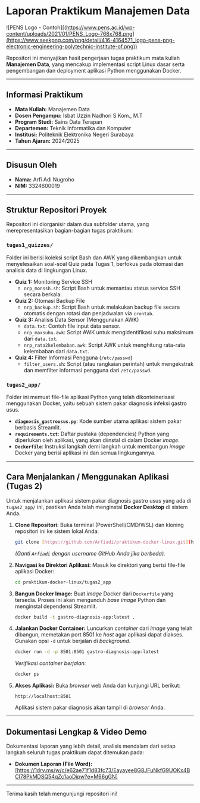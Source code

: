 # Laporan Praktikum Manajemen Data

![PENS Logo - Contoh][(https://www.pens.ac.id/wp-content/uploads/2021/01/PENS_Logo-768x768.png](https://www.seekpng.com/png/detail/416-4164571_logo-pens-png-electronic-engineering-polytechnic-institute-of.png)) 


Repositori ini menyajikan hasil pengerjaan tugas praktikum mata kuliah **Manajemen Data**, yang mencakup implementasi script Linux dasar serta pengembangan dan deployment aplikasi Python menggunakan Docker.

---

## **Informasi Praktikum**

* **Mata Kuliah:** Manajemen Data
* **Dosen Pengampu:** Isbat Uzzin Nadhori S.Kom., M.T
* **Program Studi:** Sains Data Terapan
* **Departemen:** Teknik Informatika dan Komputer
* **Institusi:** Politeknik Elektronika Negeri Surabaya
* **Tahun Ajaran:** 2024/2025

---

## **Disusun Oleh**

* **Nama:** Arfi Adi Nugroho
* **NIM:** 3324600019

---

## **Struktur Repositori Proyek**

Repositori ini diorganisir dalam dua subfolder utama, yang merepresentasikan bagian-bagian tugas praktikum:

### **`tugas1_quizzes/`**

Folder ini berisi koleksi script Bash dan AWK yang dikembangkan untuk menyelesaikan soal-soal Quiz pada Tugas 1, berfokus pada otomasi dan analisis data di lingkungan Linux.

* **Quiz 1:** Monitoring Service SSH
    * `nrp_monssh.sh`: Script Bash untuk memantau status service SSH secara berkala.
* **Quiz 2:** Otomasi Backup File
    * `nrp_backup.sh`: Script Bash untuk melakukan backup file secara otomatis dengan rotasi dan penjadwalan via `crontab`.
* **Quiz 3:** Analisis Data Sensor (Menggunakan AWK)
    * `data.txt`: Contoh file input data sensor.
    * `nrp_maxsuhu.awk`: Script AWK untuk mengidentifikasi suhu maksimum dari `data.txt`.
    * `nrp_rata2kelembaban.awk`: Script AWK untuk menghitung rata-rata kelembaban dari `data.txt`.
* **Quiz 4:** Filter Informasi Pengguna (`/etc/passwd`)
    * `filter_users.sh`: Script (atau rangkaian perintah) untuk mengekstrak dan memfilter informasi pengguna dari `/etc/passwd`.

### **`tugas2_app/`**

Folder ini memuat file-file aplikasi Python yang telah dikonteinerisasi menggunakan Docker, yaitu sebuah sistem pakar diagnosis infeksi gastro usus.

* **`diagnosis_gastrousus.py`**: Kode sumber utama aplikasi sistem pakar berbasis Streamlit.
* **`requirements.txt`**: Daftar pustaka (dependencies) Python yang diperlukan oleh aplikasi, yang akan diinstal di dalam Docker *image*.
* **`Dockerfile`**: Instruksi langkah demi langkah untuk membangun *image* Docker yang berisi aplikasi ini dan semua lingkungannya.

---

## **Cara Menjalankan / Menggunakan Aplikasi (Tugas 2)**

Untuk menjalankan aplikasi sistem pakar diagnosis gastro usus yang ada di `tugas2_app/` ini, pastikan Anda telah menginstal **Docker Desktop** di sistem Anda.

1.  **Clone Repositori:**
    Buka terminal (PowerShell/CMD/WSL) dan kloning repositori ini ke sistem lokal Anda:
    ```bash
    git clone [https://github.com/Arfiadi/praktikum-docker-linux.git](https://github.com/Arfiadi/praktikum-docker-linux.git)
    ```
    *(Ganti `Arfiadi` dengan username GitHub Anda jika berbeda).*

2.  **Navigasi ke Direktori Aplikasi:**
    Masuk ke direktori yang berisi file-file aplikasi Docker:
    ```bash
    cd praktikum-docker-linux/tugas2_app
    ```

3.  **Bangun Docker Image:**
    Buat *image* Docker dari `Dockerfile` yang tersedia. Proses ini akan mengunduh *base image* Python dan menginstal dependensi Streamlit.
    ```bash
    docker build -t gastro-diagnosis-app:latest .
    ```

4.  **Jalankan Docker Container:**
    Luncurkan *container* dari *image* yang telah dibangun, memetakan port 8501 ke *host* agar aplikasi dapat diakses. Gunakan opsi `-d` untuk berjalan di *background*.
    ```bash
    docker run -d -p 8501:8501 gastro-diagnosis-app:latest
    ```
    *Verifikasi container berjalan:*
    ```bash
    docker ps
    ```

5.  **Akses Aplikasi:**
    Buka *browser* web Anda dan kunjungi URL berikut:
    ```
    http://localhost:8501
    ```
    Aplikasi sistem pakar diagnosis akan tampil di *browser* Anda.

---

## **Dokumentasi Lengkap & Video Demo**

Dokumentasi laporan yang lebih detail, analisis mendalam dari setiap langkah seluruh tugas praktikum dapat ditemukan pada:

* **Dokumen Laporan (File Word):** [https://1drv.ms/w/c/e62ae71f1d83fc73/Eayayee8G8JFuNkfG9UOKx4BCl78PkMDSQ54qZc1aoDipw?e=M66gGN]

---

Terima kasih telah mengunjungi repositori ini!

